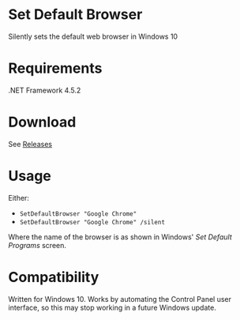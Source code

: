 # Set Default Browser
Silently sets the default web browser in Windows 10

# Requirements
.NET Framework 4.5.2

# Download
See [Releases](https://github.com/sampalmer/windows-change-default-browser/releases)

# Usage
Either:
* `SetDefaultBrowser "Google Chrome"`
* `SetDefaultBrowser "Google Chrome" /silent`

Where the name of the browser is as shown in Windows' *Set Default Programs* screen.

# Compatibility
Written for Windows 10. Works by automating the Control Panel user interface, so this may stop working in a future Windows update.
